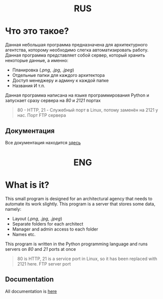<h1 align="center" aria-setsize="50">
    RUS
</h1>

# Что это такое?
Данная небольшая программа предназначена для архитектурного агентства, которому необходимо слегка автоматизировать работу.
Данная программа представляет собой сервер, который хранить некоторые данные, а именно:
- Планировка (*.png*, *.jpg*, *.jpeg*)
- Отдельные папки для каждого архитектора
- Доступ менеджеру и админу к каждой папке
- Названия
И т.п.

Данная программа написана на языке программирования Python и запускает сразу сервера на _80_ и _2121_ портах
<blockquote> 80 - HTTP, 21 - Служебный порт в Linux, потому заменён на 2121 у нас. Порт FTP сервера </blockquote>

## Документация
Все документация находится [здесь](https://github.com/YakovSava/program_for_transferring_and_storing_server-specific_files/blob/main/docs/api_Rus.md)

<h1 align="center" aria-setsize="50">
    ENG
</h1>

# What is it?
This small program is designed for an architectural agency that needs to automate its work slightly.
This program is a server that stores some data, namely:
- Layout (*.png*, *.jpg*, *.jpeg*)
- Separate folders for each architect
- Manager and admin access to each folder
- Names
etc.

This program is written in the Python programming language and runs servers on _80_ and _21_ ports at once
<blockquote> 80 is HTTP, 21 is a service port in Linux, so it has been replaced with 2121 here. FTP server port </blockquote>

## Documentation
All documentation is [here](https://github.com/YakovSava/program_for_transferring_and_storing_server-specific_files/blob/main/docs/api_Eng.md)